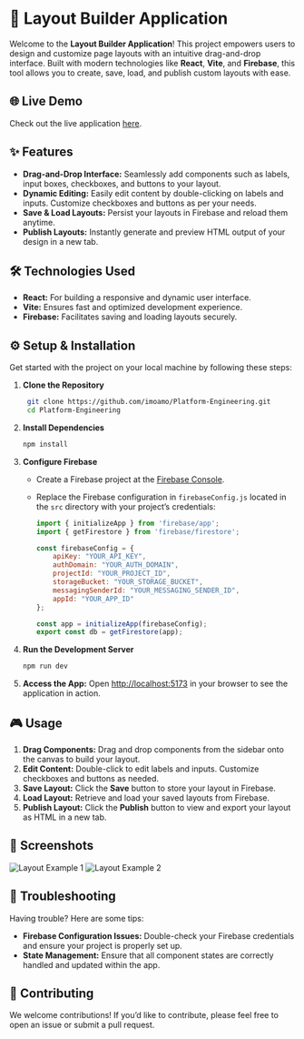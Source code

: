 # 🚀 Layout Builder Application

Welcome to the **Layout Builder Application**! This project empowers users to design and customize page layouts with an intuitive drag-and-drop interface. Built with modern technologies like **React**, **Vite**, and **Firebase**, this tool allows you to create, save, load, and publish custom layouts with ease.

## 🌐 Live Demo

Check out the live application [here](https://fanciful-devlopment.netlify.app/).

## ✨ Features

- **Drag-and-Drop Interface:** Seamlessly add components such as labels, input boxes, checkboxes, and buttons to your layout.
- **Dynamic Editing:** Easily edit content by double-clicking on labels and inputs. Customize checkboxes and buttons as per your needs.
- **Save & Load Layouts:** Persist your layouts in Firebase and reload them anytime.
- **Publish Layouts:** Instantly generate and preview HTML output of your design in a new tab.

## 🛠 Technologies Used

- **React:** For building a responsive and dynamic user interface.
- **Vite:** Ensures fast and optimized development experience.
- **Firebase:** Facilitates saving and loading layouts securely.

## ⚙️ Setup & Installation

Get started with the project on your local machine by following these steps:

1. **Clone the Repository**

   ```bash
    git clone https://github.com/imoamo/Platform-Engineering.git
    cd Platform-Engineering
    ```

2. **Install Dependencies**

    ```bash
    npm install
    ```

3. **Configure Firebase**

    - Create a Firebase project at the [Firebase Console](https://console.firebase.google.com/).
    - Replace the Firebase configuration in `firebaseConfig.js` located in the `src` directory with your project’s credentials:

        ```javascript
        import { initializeApp } from 'firebase/app';
        import { getFirestore } from 'firebase/firestore';

        const firebaseConfig = {
            apiKey: "YOUR_API_KEY",
            authDomain: "YOUR_AUTH_DOMAIN",
            projectId: "YOUR_PROJECT_ID",
            storageBucket: "YOUR_STORAGE_BUCKET",
            messagingSenderId: "YOUR_MESSAGING_SENDER_ID",
            appId: "YOUR_APP_ID"
        };

        const app = initializeApp(firebaseConfig);
        export const db = getFirestore(app);
        ```

4. **Run the Development Server**

    ```bash
    npm run dev
    ```

5. **Access the App:** Open [http://localhost:5173](http://localhost:5173) in your browser to see the application in action.

## 🎮 Usage

1. **Drag Components:** Drag and drop components from the sidebar onto the canvas to build your layout.
2. **Edit Content:** Double-click to edit labels and inputs. Customize checkboxes and buttons as needed.
3. **Save Layout:** Click the **Save** button to store your layout in Firebase.
4. **Load Layout:** Retrieve and load your saved layouts from Firebase.
5. **Publish Layout:** Click the **Publish** button to view and export your layout as HTML in a new tab.

## 📸 Screenshots


![Layout Example 1](https://github.com/user-attachments/assets/df03ac8f-bdec-4f76-8815-527fb1d79bbc)
![Layout Example 2](https://github.com/user-attachments/assets/171b2e44-6e2f-49f0-877a-a92ae0b62874)


## 🔧 Troubleshooting

Having trouble? Here are some tips:

- **Firebase Configuration Issues:** Double-check your Firebase credentials and ensure your project is properly set up.
- **State Management:** Ensure that all component states are correctly handled and updated within the app.

## 🤝 Contributing

We welcome contributions! If you’d like to contribute, please feel free to open an issue or submit a pull request.

